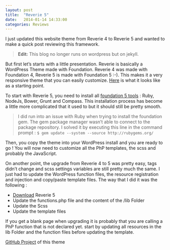 ```yaml
---
layout: post
title:  "Reverie 5"
date:   2014-01-14 14:33:00
categories: Reviews
---
```


I just updated this website theme from Reverie 4 to Reverie 5 and wanted to make a quick post 
reviewing this framework.

 > **Edit:** This blog no longer runs on wordpress but on jekyll.
 
 But first let’s starts with a little presentation. Reverie is basically 
a WordPress Theme made with Foundation. Reverie 4 was made with Foundation 4, Reverie 5 is made
 with Foundation 5 :-). This makes it a very responsive theme that you can easily customize.
[Here](http://themefortress.com/demo/) is what it looks like as a starting point.

To start with Reverie 5, you need to install all [foundation 5 tools](http://foundation.zurb.com/docs/sass.html)
: Ruby, NodeJs, Bower, Grunt and Compass. This installation process has become a little more 
complicated that it used to but it should still be pretty smooth.

> I did run into an issue with Ruby when trying to install the foundation gem. The gem package 
> manager wasn’t able to connect to the package repository. I solved it by executing this line in
> the command prompt : `$ gem update --system --source http://rubygems.org/`

Then, you copy the theme into your WordPress install and you are ready to go ! 
You will now need to customize all the PhP templates, the scss and probably the JavaScript.

On another point, the upgrade from Reverie 4 to 5 was pretty easy, tags didn’t change and scss 
settings variables are still pretty much the same. I just had to update the WordPress function files, 
the resource registration and injection and copy/paste template files. The way that I did it was the following :

* [Download](http://themefortress.com/reverie/) Reverie 5
* Update the functions.php file and the content of the /lib Folder
* Update the Scss
* Update the template files

If you get a blank page when upgrading it is probably that you are calling a PhP function that is
not declared yet. start by updating all resources in the lib Folder and the function files before 
updating the template.

[GitHub Project](https://github.com/callicles/PortfolioWordPressTheme) of this theme